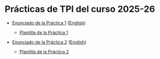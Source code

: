 # Prácticas de TPI del curso 2025-26

- [Enunciado de la Práctica 1](./enunciados/practica1/practica1.md) ([English](./enunciados/practica1/practica1_en.md))
    
    - [Plantilla de la Práctica 1](https://github.com/informaticaucm-TPI/2526_MarioBros/releases/tag/practica1_plantilla)
 
- [Enunciado de la Práctica 2](./enunciados/practica1/practica2.md) ([English](./enunciados/practica1/practica2_en.md))
    - [Plantilla de la Práctica 2](https://github.com/informaticaucm-TPI/2526_MarioBros/releases/tag/practica2_plantilla)
